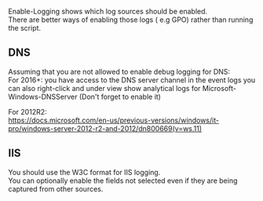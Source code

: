 Enable-Logging shows which log sources should be enabled.  
There are better ways of enabling those logs ( e.g GPO) rather than running the script.  




## DNS  
Assuming that you are not allowed to enable debug logging for DNS:  
For 2016+: you have access to the DNS server channel in the event logs you can also right-click and under view show analytical logs for Microsoft-Windows-DNSServer (Don't forget to enable it)

For 2012R2:  
https://docs.microsoft.com/en-us/previous-versions/windows/it-pro/windows-server-2012-r2-and-2012/dn800669(v=ws.11)




## IIS
You should use the W3C format for IIS logging.  
You can optionally enable the fields not selected even if they are being captured from other sources.
